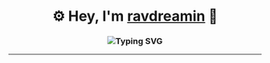 <!-- 🎯 Modern Backend + DevOps GitHub Profile -->

<h1 align="center">
  ⚙️ Hey, I'm <a href="#">ravdreamin</a> 👋
</h1>

<h3 align="center">
  <img src="https://readme-typing-svg.demolab.com?font=JetBrains+Mono&weight=500&pause=1000&color=00E8FF&center=true&vCenter=true&width=550&lines=Backend+%26+DevOps+Engineer;Building+Scalable+APIs+and+Systems;Automating+Everything+with+CI%2FCD;Turning+Infrastructure+into+Code" alt="Typing SVG" />
</h3>

---
